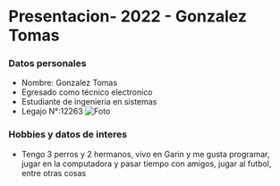 # Presentacion- 2022 - Gonzalez Tomas
### Datos personales 
* Nombre: Gonzalez Tomas  
* Egresado como técnico electronico
* Estudiante de ingenieria en sistemas
* Legajo N°:12263
![Foto](https://user-images.githubusercontent.com/101837044/158902184-7b5ff830-1d3d-4e4a-8044-2fcfc58d6337.jpeg)
### Hobbies y datos de interes 
* Tengo 3 perros y 2 hermanos, vivo en Garin y me gusta programar, jugar en la computadora y pasar tiempo con amigos, jugar al futbol, entre otras cosas
